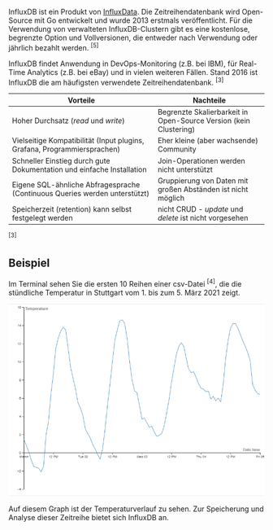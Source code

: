 InfluxDB ist ein Produkt von [InfluxData](https://www.influxdata.com/). Die Zeitreihendatenbank wird Open-Source mit Go entwickelt und wurde 2013 erstmals veröffentlicht. Für die Verwendung von verwalteten InfluxDB-Clustern gibt es eine kostenlose, begrenzte Option und Vollversionen, die entweder nach Verwendung oder jährlich bezahlt werden. <sup>\[5\]</sup>

InfluxDB findet Anwendung in DevOps-Monitoring (z.B. bei IBM), für Real-Time Analytics (z.B. bei eBay) und in vielen weiteren Fällen. Stand 2016 ist InfluxDB die am häufigsten verwendete Zeitreihendatenbank. <sup>\[3\]</sup>

| **Vorteile**    | **Nachteile**   |
| --------------- | --------------- |
| Hoher Durchsatz (*read* und *write*) | Begrenzte Skalierbarkeit in Open-Source Version (kein Clustering) |
| Vielseitige Kompatibilität (Input plugins, Grafana, Programmiersprachen) | Eher kleine  (aber wachsende) Community |
| Schneller Einstieg durch gute Dokumentation und einfache Installation | Join-Operationen werden nicht unterstützt |
| Eigene SQL-ähnliche Abfragesprache (Continuous Queries werden unterstützt) | Gruppierung von Daten mit großen Abständen ist nicht möglich |
| Speicherzeit (retention) kann selbst festgelegt werden | nicht CRUD - *update* und *delete* ist nicht vorgesehen |

<sup>\[3\]</sup>

## Beispiel
Im Terminal sehen Sie die ersten 10 Reihen einer csv-Datei <sup>\[4\]</sup>, die die stündliche Temperatur in Stuttgart vom 1. bis zum 5. März 2021 zeigt.

![Temperaturverlauf](.\assets\temperature-graph.png)

Auf diesem Graph ist der Temperaturverlauf zu sehen. Zur Speicherung und Analyse dieser Zeitreihe bietet sich InfluxDB an.